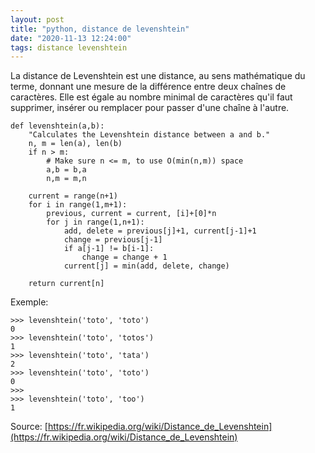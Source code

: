 ```yaml
---
layout: post
title: "python, distance de levenshtein"
date: "2020-11-13 12:24:00"
tags: distance levenshtein
---
```


La distance de Levenshtein est une distance, au sens mathématique du terme, donnant une mesure de la différence 
entre deux chaînes de caractères. Elle est égale au nombre minimal de caractères qu'il faut supprimer, insérer ou 
remplacer pour passer d'une chaîne à l'autre.

```
def levenshtein(a,b):
    "Calculates the Levenshtein distance between a and b."
    n, m = len(a), len(b)
    if n > m:
        # Make sure n <= m, to use O(min(n,m)) space
        a,b = b,a
        n,m = m,n
        
    current = range(n+1)
    for i in range(1,m+1):
        previous, current = current, [i]+[0]*n
        for j in range(1,n+1):
            add, delete = previous[j]+1, current[j-1]+1
            change = previous[j-1]
            if a[j-1] != b[i-1]:
                change = change + 1
            current[j] = min(add, delete, change)
            
    return current[n]
```

Exemple:

```
>>> levenshtein('toto', 'toto')
0
>>> levenshtein('toto', 'totos')
1
>>> levenshtein('toto', 'tata')
2
>>> levenshtein('toto', 'toto')
0
>>> 
>>> levenshtein('toto', 'too')
1
```

Source: [https://fr.wikipedia.org/wiki/Distance_de_Levenshtein](https://fr.wikipedia.org/wiki/Distance_de_Levenshtein)
